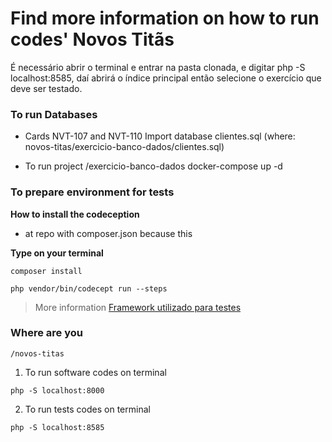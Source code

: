 # Find more information on how to run codes' **Novos Titãs**

É necessário abrir o terminal e entrar na pasta clonada, e digitar php -S localhost:8585, daí abrirá o índice principal então selecione o exercício que deve ser testado.

### To run Databases
- Cards NVT-107 and NVT-110
Import database clientes.sql (where: novos-titas/exercicio-banco-dados/clientes.sql)

- To run project
/exercicio-banco-dados
docker-compose up -d

### To prepare environment for tests
**How to install the codeception**
* at repo with composer.json because this

**Type on your terminal**
```
composer install
```

```
php vendor/bin/codecept run --steps
```

> More information
[Framework utilizado para testes](https://codeception.com/)

### Where are you
```
/novos-titas

```

1. To run software codes on terminal
```
php -S localhost:8000

```

2. To run tests codes on terminal
```
php -S localhost:8585

```


